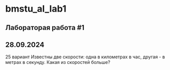 # bmstu_al_lab1

## Лабораторая работа #1
## 28.09.2024

25 вариант 
Известны две скорости: одна в километрах в час, другая - в метрах в секунду. Какая из скоростей больше?

